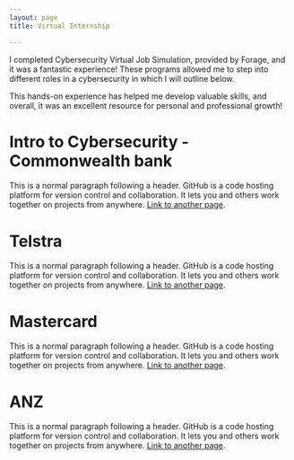 ```yaml
---
layout: page
title: Virtual Internship

---
```



I completed Cybersecurity Virtual Job Simulation, provided by Forage, and it was a fantastic experience! These programs allowed me to step into different roles in a cybersecurity in which I will outline below.

This hands-on experience has helped me develop valuable skills, and overall, it was an excellent resource for personal and professional growth!

# Intro to Cybersecurity - Commonwealth bank

This is a normal paragraph following a header. GitHub is a code hosting platform for version control and collaboration. It lets you and others work together on projects from anywhere.
[Link to another page](./about).

# Telstra

This is a normal paragraph following a header. GitHub is a code hosting platform for version control and collaboration. It lets you and others work together on projects from anywhere.
[Link to another page](./about).

# Mastercard

This is a normal paragraph following a header. GitHub is a code hosting platform for version control and collaboration. It lets you and others work together on projects from anywhere.
[Link to another page](./about).

# ANZ

This is a normal paragraph following a header. GitHub is a code hosting platform for version control and collaboration. It lets you and others work together on projects from anywhere.
[Link to another page](./about).

